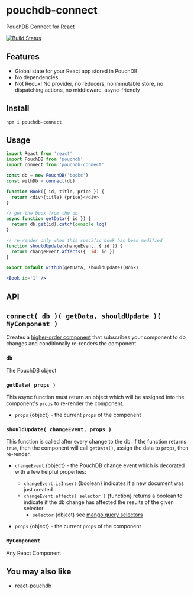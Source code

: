 # pouchdb-connect

PouchDB Connect for React

[![Build Status](https://travis-ci.org/will123195/pouchdb-connect.svg?branch=master)](https://travis-ci.org/will123195/pouchdb-connect)

## Features

- Global state for your React app stored in PouchDB
- No dependencies
- Not Redux! No provider, no reducers, no immutable store, no dispatching actions, no middleware, async-friendly

## Install

```
npm i pouchdb-connect
```

## Usage

```js
import React from 'react'
import PouchDB from 'pouchdb'
import connect from 'pouchdb-connect'

const db = new PouchDB('books')
const withDb = connect(db)

function Book({ id, title, price }) { 
  return <div>{title} {price}</div>
}

// get the book from the db
async function getData({ id }) {
  return db.get(id).catch(console.log)
}

// re-render only when this specific book has been modified
function shouldUpdate(changeEvent, { id }) {
  return changeEvent.affects({ _id: id })
}

export default withDb(getData, shouldUpdate)(Book)
```

```jsx
<Book id='1' />
```

## API

## `connect( db )( getData, shouldUpdate )( MyComponent )`

Creates a [higher-order component](https://reactjs.org/docs/higher-order-components.html) that subscribes your component to db changes and conditionally re-renders the component.

### `db`

The PouchDB object

### `getData( props )`

This async function must return an object which will be assigned into the component's `props` to re-render the component. 

- `props` {object} - the current `props` of the component

### `shouldUpdate( changeEvent, props )`

This function is called after every change to the db. If the function returns `true`, then the component will call `getData()`, assign the data to `props`, then re-render.

- `changeEvent` {object} - the PouchDB change event which is decorated with a few helpful properties:

    - `changeEvent.isInsert` {boolean} indicates if a new document was just created
    - `changeEvent.affects( selector )` {function} returns a boolean to indicate if the db change has affected the results of the given selector 
        - `selector` {object} see [mango query selectors](https://pouchdb.com/guides/mango-queries.html#query-language)

- `props` {object} - the current `props` of the component

### `MyComponent`

Any React Component


## You may also like

- [react-pouchdb](https://github.com/ArnoSaine/react-pouchdb)